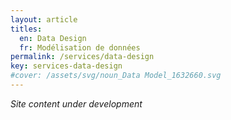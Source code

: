 ```yaml
---
layout: article
titles:
  en: Data Design
  fr: Modélisation de données
permalink: /services/data-design
key: services-data-design
#cover: /assets/svg/noun_Data Model_1632660.svg
---
```

_Site content under development_